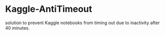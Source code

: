 # Kaggle-AntiTimeout
 solution to prevent Kaggle notebooks from timing out due to inactivity after 40 minutes.
